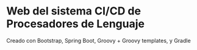 # Web del sistema CI/CD de Procesadores de Lenguaje
Creado con Bootstrap, Spring Boot, Groovy + Groovy templates, y Gradle